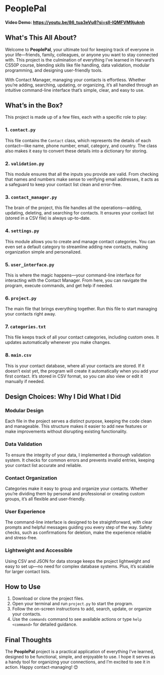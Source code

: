 # PeoplePal
#### Video Demo: https://youtu.be/86_tua3eVu8?si=sII-IQMFVM9juknh

## What's This All About?

Welcome to **PeoplePal**, your ultimate tool for keeping track of everyone in your life—friends, family, colleagues, or anyone you want to stay connected with. This project is the culmination of everything I’ve learned in Harvard’s CS50P course, blending skills like file handling, data validation, modular programming, and designing user-friendly tools.

With Contact Manager, managing your contacts is effortless. Whether you’re adding, searching, updating, or organizing, it’s all handled through an intuitive command-line interface that’s simple, clear, and easy to use.

## What’s in the Box?

This project is made up of a few files, each with a specific role to play:

### 1. **`contact.py`**
This file contains the `Contact` class, which represents the details of each contact—like name, phone number, email, category, and country. The class also makes it easy to convert these details into a dictionary for storing.

### 2. **`validation.py`**
This module ensures that all the inputs you provide are valid. From checking that names and numbers make sense to verifying email addresses, it acts as a safeguard to keep your contact list clean and error-free.

### 3. **`contact_manager.py`**
The brain of the project, this file handles all the operations—adding, updating, deleting, and searching for contacts. It ensures your contact list (stored in a CSV file) is always up-to-date.

### 4. **`settings.py`**
This module allows you to create and manage contact categories. You can even set a default category to streamline adding new contacts, making organization simple and personalized.

### 5. **`user_interface.py`**
This is where the magic happens—your command-line interface for interacting with the Contact Manager. From here, you can navigate the program, execute commands, and get help if needed.

### 6. **`project.py`**
The main file that brings everything together. Run this file to start managing your contacts right away.

### 7. **`categories.txt`**
This file keeps track of all your contact categories, including custom ones. It updates automatically whenever you make changes.

### 8. **`main.csv`**
This is your contact database, where all your contacts are stored. If it doesn’t exist yet, the program will create it automatically when you add your first contact. It’s stored in CSV format, so you can also view or edit it manually if needed.

## Design Choices: Why I Did What I Did

### **Modular Design**
Each file in the project serves a distinct purpose, keeping the code clean and manageable. This structure makes it easier to add new features or make improvements without disrupting existing functionality.

### **Data Validation**
To ensure the integrity of your data, I implemented a thorough validation system. It checks for common errors and prevents invalid entries, keeping your contact list accurate and reliable.

### **Contact Organization**
Categories make it easy to group and organize your contacts. Whether you’re dividing them by personal and professional or creating custom groups, it’s all flexible and user-friendly.

### **User Experience**
The command-line interface is designed to be straightforward, with clear prompts and helpful messages guiding you every step of the way. Safety checks, such as confirmations for deletion, make the experience reliable and stress-free.

### **Lightweight and Accessible**
Using CSV and JSON for data storage keeps the project lightweight and easy to set up—no need for complex database systems. Plus, it’s scalable for larger contact lists.

## How to Use

1. Download or clone the project files.
2. Open your terminal and run `project.py` to start the program.
3. Follow the on-screen instructions to add, search, update, or organize your contacts.
4. Use the `commands` command to see available actions or type `help <command>` for detailed guidance.

## Final Thoughts

The **PeoplePal** project is a practical application of everything I’ve learned, designed to be functional, simple, and enjoyable to use. I hope it serves as a handy tool for organizing your connections, and I’m excited to see it in action. Happy contact-managing! 😊
